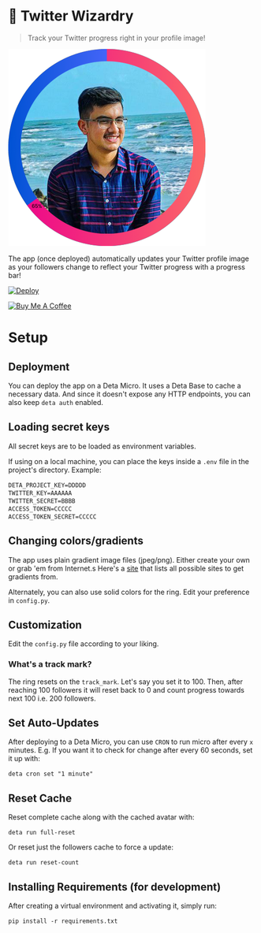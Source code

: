 # 🔮 Twitter Wizardry

> Track your Twitter progress right in your profile image!

![example](example_img.png)

The app (once deployed) automatically updates your Twitter profile image as your followers change to reflect your Twitter progress with a progress bar!

[![Deploy](https://button.deta.dev/1/svg)](https://go.deta.dev/deploy)

<a href="https://www.buymeacoffee.com/anikett" target="_blank"><img src="https://cdn.buymeacoffee.com/buttons/v2/default-blue.png" alt="Buy Me A Coffee" height="41" width="190"></a>

# Setup

## Deployment
You can deploy the app on a Deta Micro. It uses a Deta Base to cache a necessary data. And since it doesn't expose any HTTP endpoints, you can also keep `deta auth` enabled.

## Loading secret keys
All secret keys are to be loaded as environment variables.

If using on a local machine, you can place the keys inside a `.env` file in the project's directory. Example:
```
DETA_PROJECT_KEY=DDDDD
TWITTER_KEY=AAAAAA
TWITTER_SECRET=BBBB
ACCESS_TOKEN=CCCCC
ACCESS_TOKEN_SECRET=CCCCC
```

## Changing colors/gradients
The app uses plain gradient image files (jpeg/png). Either create your own or grab 'em from Internet.s
Here's a [site](https://cssgradient.io/gradient-backgrounds/) that lists all possible sites to get gradients from.

Alternately, you can also use solid colors for the ring. Edit your preference in `config.py`.

## Customization
Edit the `config.py` file according to your liking.

### What's a track mark?
The ring resets on the `track_mark`. Let's say you set it to 100. Then, after reaching 100 followers it will reset back to 0 and count progress towards next 100 i.e. 200 followers.

## Set Auto-Updates
After deploying to a Deta Micro, you can use `CRON` to run micro after every `x` minutes.
E.g. If you want it to check for change after every 60 seconds, set it up with:
```
deta cron set "1 minute"
```

## Reset Cache
Reset complete cache along with the cached avatar with:
```
deta run full-reset
```

Or reset just the followers cache to force a update:
```
deta run reset-count
```

## Installing Requirements (for development)
After creating a virtual environment and activating it, simply run:
```
pip install -r requirements.txt
```
